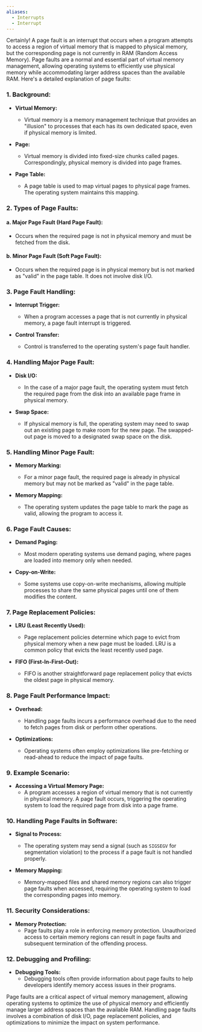 ```yaml
---
aliases:
  - Interrupts
  - Interrupt
---
```

Certainly! A page fault is an interrupt that occurs when a program attempts to access a region of virtual memory that is mapped to physical memory, but the corresponding page is not currently in RAM (Random Access Memory). Page faults are a normal and essential part of virtual memory management, allowing operating systems to efficiently use physical memory while accommodating larger address spaces than the available RAM. Here's a detailed explanation of page faults:

### 1. **Background:**

- **Virtual Memory:**
  - Virtual memory is a memory management technique that provides an "illusion" to processes that each has its own dedicated space, even if physical memory is limited.

- **Page:**
  - Virtual memory is divided into fixed-size chunks called pages. Correspondingly, physical memory is divided into page frames.

- **Page Table:**
  - A page table is used to map virtual pages to physical page frames. The operating system maintains this mapping.

### 2. **Types of Page Faults:**

#### a. **Major Page Fault (Hard Page Fault):**
   - Occurs when the required page is not in physical memory and must be fetched from the disk.

#### b. **Minor Page Fault (Soft Page Fault):**
   - Occurs when the required page is in physical memory but is not marked as "valid" in the page table. It does not involve disk I/O.

### 3. **Page Fault Handling:**

- **Interrupt Trigger:**
  - When a program accesses a page that is not currently in physical memory, a page fault interrupt is triggered.

- **Control Transfer:**
  - Control is transferred to the operating system's page fault handler.

### 4. **Handling Major Page Fault:**

- **Disk I/O:**
  - In the case of a major page fault, the operating system must fetch the required page from the disk into an available page frame in physical memory.

- **Swap Space:**
  - If physical memory is full, the operating system may need to swap out an existing page to make room for the new page. The swapped-out page is moved to a designated swap space on the disk.

### 5. **Handling Minor Page Fault:**

- **Memory Marking:**
  - For a minor page fault, the required page is already in physical memory but may not be marked as "valid" in the page table.

- **Memory Mapping:**
  - The operating system updates the page table to mark the page as valid, allowing the program to access it.

### 6. **Page Fault Causes:**

- **Demand Paging:**
  - Most modern operating systems use demand paging, where pages are loaded into memory only when needed.

- **Copy-on-Write:**
  - Some systems use copy-on-write mechanisms, allowing multiple processes to share the same physical pages until one of them modifies the content.

### 7. **Page Replacement Policies:**

- **LRU (Least Recently Used):**
  - Page replacement policies determine which page to evict from physical memory when a new page must be loaded. LRU is a common policy that evicts the least recently used page.

- **FIFO (First-In-First-Out):**
  - FIFO is another straightforward page replacement policy that evicts the oldest page in physical memory.

### 8. **Page Fault Performance Impact:**

- **Overhead:**
  - Handling page faults incurs a performance overhead due to the need to fetch pages from disk or perform other operations.

- **Optimizations:**
  - Operating systems often employ optimizations like pre-fetching or read-ahead to reduce the impact of page faults.

### 9. **Example Scenario:**

- **Accessing a Virtual Memory Page:**
  - A program accesses a region of virtual memory that is not currently in physical memory. A page fault occurs, triggering the operating system to load the required page from disk into a page frame.

### 10. **Handling Page Faults in Software:**

- **Signal to Process:**
  - The operating system may send a signal (such as `SIGSEGV` for segmentation violation) to the process if a page fault is not handled properly.

- **Memory Mapping:**
  - Memory-mapped files and shared memory regions can also trigger page faults when accessed, requiring the operating system to load the corresponding pages into memory.

### 11. **Security Considerations:**

- **Memory Protection:**
  - Page faults play a role in enforcing memory protection. Unauthorized access to certain memory regions can result in page faults and subsequent termination of the offending process.

### 12. **Debugging and Profiling:**

- **Debugging Tools:**
  - Debugging tools often provide information about page faults to help developers identify memory access issues in their programs.

Page faults are a critical aspect of virtual memory management, allowing operating systems to optimize the use of physical memory and efficiently manage larger address spaces than the available RAM. Handling page faults involves a combination of disk I/O, page replacement policies, and optimizations to minimize the impact on system performance.